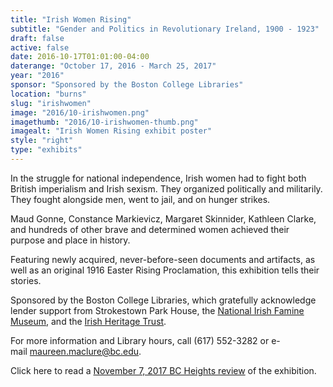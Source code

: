 ```yaml
---
title: "Irish Women Rising"
subtitle: "Gender and Politics in Revolutionary Ireland, 1900 - 1923"
draft: false
active: false
date: 2016-10-17T01:01:00-04:00
daterange: "October 17, 2016 - March 25, 2017"
year: "2016"
sponsor: "Sponsored by the Boston College Libraries"
location: "burns"
slug: "irishwomen"
image: "2016/10-irishwomen.png"
imagethumb: "2016/10-irishwomen-thumb.png"
imagealt: "Irish Women Rising exhibit poster"
style: "right"
type: "exhibits"
---
```


  <p>In the struggle for national independence, Irish   women had to fight both British imperialism and Irish sexism. They   organized politically and militarily. They fought alongside men, went to   jail, and on hunger strikes.</p>
  <p>Maud Gonne, Constance Markievicz, Margaret Skinnider, Kathleen   Clarke, and hundreds of other brave and determined women achieved their   purpose and place in history.</p>
  <p>Featuring newly acquired, never-before-seen documents and artifacts,   as well as an original 1916 Easter Rising Proclamation, this exhibition   tells their stories.</p>
  <p>Sponsored by the Boston College Libraries, which gratefully acknowledge lender support from Strokestown Park House, the <a href="http://strokestownpark.ie/">National Irish Famine Museum</a>, and the <a href="http://www.irishheritagetrust.ie/">Irish Heritage Trust</a>.</p>
  <p>For more information and Library hours, call (617) 552-3282 or e-mail <a href="mailto:maureen.maclure@bc.edu">maureen.maclure@bc.edu</a>.</p>
  <p>Click here to read a <a href="http://bcheights.com/arts-review/2016/revolutionary-work-irish-women-honored-burns-library/">November 7, 2017 BC Heights review</a> of the exhibition.</p>

